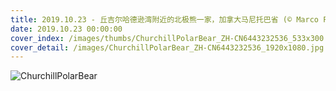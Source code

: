 ```yaml
---
title: 2019.10.23 - 丘吉尔哈德逊湾附近的北极熊一家，加拿大马尼托巴省 (© Marco Pozzi Photographer/Getty Images)
date: 2019.10.23 00:00:00
cover_index: /images/thumbs/ChurchillPolarBear_ZH-CN6443232536_533x300.jpg
cover_detail: /images/ChurchillPolarBear_ZH-CN6443232536_1920x1080.jpg
---
```


![ChurchillPolarBear](/images/ChurchillPolarBear_ZH-CN6443232536_1920x1080.jpg)
